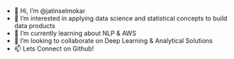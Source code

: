 - 👋 Hi, I’m @jatinselmokar
- 👀 I’m interested in applying data science and statistical concepts to build data products
- 🌱 I’m currently learning about NLP & AWS
- 💞️ I’m looking to collaborate on Deep Learning & Analytical Solutions
- 📫 Lets Connect on Github!

<!---
jatinselmokar/jatinselmokar is a ✨ special ✨ repository because its `README.md` (this file) appears on your GitHub profile.
You can click the Preview link to take a look at your changes.
--->
